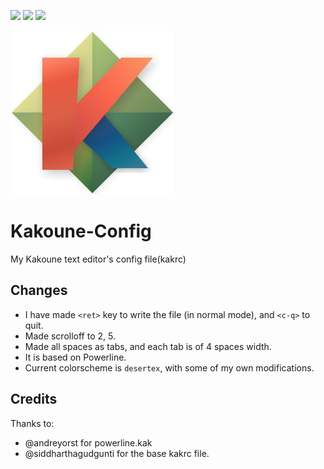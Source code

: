 ![](https://img.shields.io/badge/OS-Linux-informational?style=plastic&logo=linux&logoColor=white&color=2bbc8a)
![](https://img.shields.io/badge/Editor-Kakoune-informational?style=plastic&logo=<LOGO_NAME>&logoColor=white&color=2bbc8a)
![](https://img.shields.io/badge/Shell-Bash-informational?style=plastic&logo=gnu-bash&logoColor=white&color=2bbc8a)

![Kakoune Logo](Kakoune.jfif)

# Kakoune-Config 
My Kakoune text editor's config file(kakrc)

## Changes
- I have made `<ret>` key to write the file (in normal mode), and `<c-q>` to quit.
- Made scrolloff to 2, 5.
- Made all spaces as tabs, and each tab is of 4 spaces width.
- It is based on Powerline.
- Current colorscheme is `desertex`, with some of my own modifications.
  
## Credits
Thanks to:
- @andreyorst for powerline.kak
- @siddharthagudgunti for the base kakrc file.
